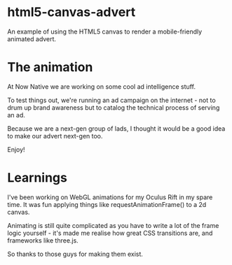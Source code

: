 # html5-canvas-advert
An example of using the HTML5 canvas to render a mobile-friendly animated advert.

# The animation
At Now Native we are working on some cool ad intelligence stuff.

To test things out, we're running an ad campaign on the internet - not to drum up brand awareness but to catalog the technical process of serving an ad.

Because we are a next-gen group of lads, I thought it would be a good idea to make our advert next-gen too.

Enjoy!

# Learnings
I've been working on WebGL animations for my Oculus Rift in my spare time. It was fun applying things like requestAnimationFrame() to a 2d canvas.

Animating is still quite complicated as you have to write a lot of the frame logic yourself - it's made me realise how great CSS transitions are, and frameworks like three.js.

So thanks to those guys for making them exist.